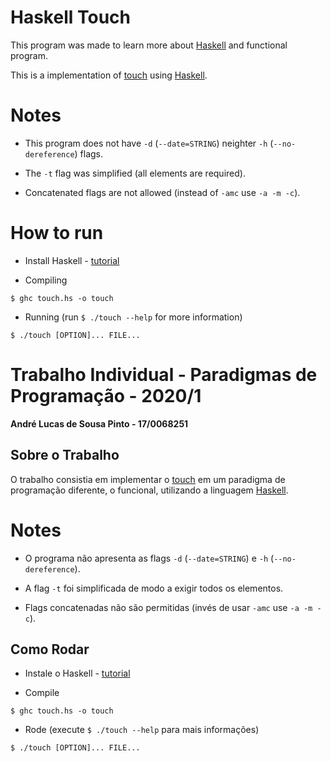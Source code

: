 # Haskell Touch

This program was made to learn more about [Haskell](https://www.haskell.org/) and functional program.

This is a implementation of [touch](https://github.com/wertarbyte/coreutils/blob/master/src/touch.c) using [Haskell](https://www.haskell.org/).

# Notes

- This program does not have ```-d``` (```--date=STRING```) neighter ```-h``` (```--no-dereference```) flags.

- The ```-t``` flag was simplified (all elements are required).

- Concatenated flags are not allowed (instead of ```-amc``` use ```-a -m -c```).

# How to run

- Install Haskell - [tutorial](https://www.haskell.org/downloads/linux/)

- Compiling
```
$ ghc touch.hs -o touch
```

- Running (run ```$ ./touch --help``` for more information)
```
$ ./touch [OPTION]... FILE...
```


# Trabalho Individual - Paradigmas de Programação - 2020/1

**André Lucas de Sousa Pinto - 17/0068251**

## Sobre o Trabalho

O trabalho consistia em implementar o [touch](https://github.com/wertarbyte/coreutils/blob/master/src/touch.c) em um paradigma de programação diferente, o funcional, utilizando a linguagem [Haskell](https://www.haskell.org/).

# Notes

- O programa não apresenta as flags ```-d``` (```--date=STRING```) e ```-h``` (```--no-dereference```).

- A flag ```-t``` foi simplificada de modo a exigir todos os elementos.

- Flags concatenadas não são permitidas (invés de usar ```-amc``` use ```-a -m -c```).

## Como Rodar

- Instale o Haskell - [tutorial](https://www.haskell.org/downloads/linux/)

- Compile
```
$ ghc touch.hs -o touch
```

- Rode (execute ```$ ./touch --help``` para mais informações)
```
$ ./touch [OPTION]... FILE...
```
